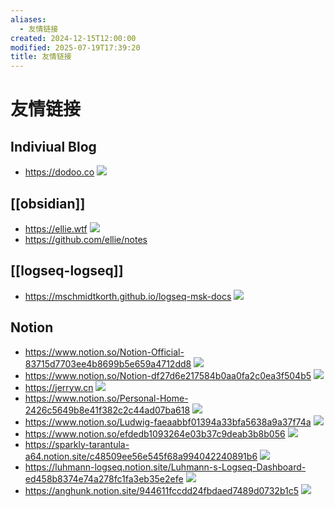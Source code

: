 ```yaml
---
aliases:
  - 友情链接
created: 2024-12-15T12:00:00
modified: 2025-07-19T17:39:20
title: 友情链接
---
```


# 友情链接

## Indiviual Blog

- https://dodoo.co ![](https://img.shields.io/website?url=https://dodoo.co&style=for-the-badge&label=)

## [[obsidian]]

- https://ellie.wtf ![](https://img.shields.io/website?url=https://ellie.wtf&style=for-the-badge&label=)
- https://github.com/ellie/notes

## [[logseq-logseq]]

- https://mschmidtkorth.github.io/logseq-msk-docs ![](https://img.shields.io/website?url=https://mschmidtkorth.github.io/logseq-msk-docs&style=for-the-badge&label=)

## Notion

- https://www.notion.so/Notion-Official-83715d7703ee4b8699b5e659a4712dd8 ![](https://img.shields.io/website?url=https://www.notion.so/Notion-Official-83715d7703ee4b8699b5e659a4712dd8&style=for-the-badge&label=)
- https://www.notion.so/Notion-df27d6e217584b0aa0fa2c0ea3f504b5 ![](https://img.shields.io/website?url=https://www.notion.so/Notion-df27d6e217584b0aa0fa2c0ea3f504b5&style=for-the-badge&label=)
- https://jerryw.cn ![](https://img.shields.io/website?url=https://jerryw.cn&style=for-the-badge&label=)
- https://www.notion.so/Personal-Home-2426c5649b8e41f382c2c44ad07ba618 ![](https://img.shields.io/website?url=https://www.notion.so/Personal-Home-2426c5649b8e41f382c2c44ad07ba618&style=for-the-badge&label=)
- https://www.notion.so/Ludwig-faeaabbf01394a33bfa5638a9a37f74a ![](https://img.shields.io/website?url=https://www.notion.so/Ludwig-faeaabbf01394a33bfa5638a9a37f74a&style=for-the-badge&label=)
- https://www.notion.so/efdedb1093264e03b37c9deab3b8b056 ![](https://img.shields.io/website?url=https://www.notion.so/efdedb1093264e03b37c9deab3b8b056&style=for-the-badge&label=)
- https://sparkly-tarantula-a64.notion.site/c48509ee56e545f68a994042240891b6 ![](https://img.shields.io/website?url=https://sparkly-tarantula-a64.notion.site/c48509ee56e545f68a994042240891b6&style=for-the-badge&label=)
- https://luhmann-logseq.notion.site/Luhmann-s-Logseq-Dashboard-ed458b8374e74a278fc1fa3eb35e2efe ![](https://img.shields.io/website?url=https://luhmann-logseq.notion.site/Luhmann-s-Logseq-Dashboard-ed458b8374e74a278fc1fa3eb35e2efe&style=for-the-badge&label=)
- https://anghunk.notion.site/944611fccdd24fbdaed7489d0732b1c5 ![](https://img.shields.io/website?url=https://anghunk.notion.site/944611fccdd24fbdaed7489d0732b1c5&style=for-the-badge&label=)

